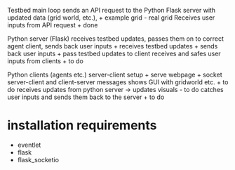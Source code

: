 

Testbed main loop
sends an API request to the Python Flask server with updated data (grid world, etc.),
    + example grid
    - real grid
Receives user inputs from API request
    + done


Python server (Flask)
receives testbed updates, passes them on to correct agent client, sends back user inputs
    + receives testbed updates
    + sends back user inputs
    + pass testbed updates to client
receives and safes user inputs from clients
    + to do


Python clients (agents etc.)
server-client setup
    + serve webpage
    + socket server-client and client-server messages
shows GUI with gridworld etc.
    + to do
receives updates from python server -> updates visuals
    - to do
catches user inputs and sends them back to the server
    + to do



# installation requirements
- eventlet
- flask
- flask_socketio
